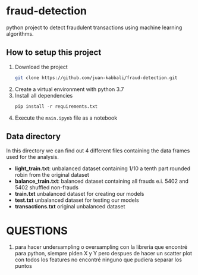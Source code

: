 # fraud-detection
python project to detect fraudulent transactions using machine learning algorithms.

## How to setup this project

1. Download the project
    ```bash
    git clone https://github.com/juan-kabbali/fraud-detection.git
    ```
2. Create a virtual environment with python 3.7
3. Install all dependencies
    ```py
    pip install -r requirements.txt
    ```
4. Execute the `main.ipynb` file as a notebook

## Data directory
In this directory we can find out 4 different files containing the data frames used for the analysis.
  
* **light_train.txt**: unbalanced dataset containing 1/10 a tenth part rounded robin from the original dataset 
* **balance_train.txt**: balanced dataset containing all frauds e.i. 5402 and 5402 shuffled non-frauds
* **train.txt** unbalanced dataset for creating our models
* **test.txt** unbalanced dataset for  testing our models
* **transactions.txt** original unbalanced dataset

# QUESTIONS
1. para hacer undersampling o oversampling con la libreria que encontré para python, siempre piden X y Y pero despues de hacer un scatter plot con todos los features no encontré ninguno que pudiera separar los puntos

